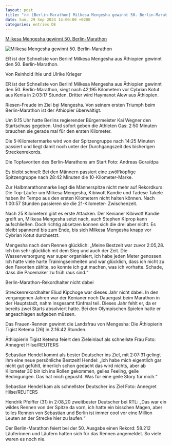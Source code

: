 ```yaml
---
layout: post
title: "🔥🔥 [Berlin-Marathon] Milkesa Mengesha gewinnt 50. Berlin-Marathon"
date: Sun, 29 Sep 2024 14:00:00 +0200
categories: entries DE
---
```

[Milkesa Mengesha gewinnt 50. Berlin-Marathon](https://www.bz-berlin.de/berlin/mengesha-gewinnt-berlin-marathon)

![Milkesa Mengesha gewinnt 50. Berlin-Marathon](https://image.bz-berlin.de/data/uploads/2024/09/2024-09-29t092429z_689788977_up1ek9t0q4r1f_rtrmadp_3_athletics-berlin.jpg)

ER ist der Schnellste von Berlin! Milkesa Mengesha aus Äthiopien gewinnt den 50. Berlin-Marathon.

Von Reinhold Ihle und Ulrike Krieger

ER ist der Schnellste von Berlin! Milkesa Mengesha aus Äthiopien gewinnt den 50. Berlin-Marathon, siegt nach 42,195 Kilometern vor Cybrian Kotut aus Kenia in 2:03:17 Stunden. Dritter wird Haymanot Alew aus Äthiopien.

Riesen-Freude im Ziel bei Mengesha. Von seinem ersten Triumph beim Berlin-Marathon ist der Äthiopier überwältigt.

Um 9.15 Uhr hatte Berlins regierender Bürgermeister Kai Wegner den Startschuss gegeben. Und sofort geben die Athleten Gas: 2:50 Minuten brauchen sie gerade mal für den ersten Kilometer.

Die 5-Kilometermarke wird von der Spitzengruppe nach 14:25 Minuten passiert und liegt damit noch unter der Durchgangszeit des bisherigen Streckenrekords.

Die Topfavoriten des Berlin-Marathons am Start Foto: Andreas Gora/dpa

Es bleibt schnell: Bei den Männern passiert eine zwölfköpfige Spitzengruppe nach 28:42 Minuten die 10-Kilometer-Marke.

Zur Halbmarathonmarke liegt die Männerspitze nicht mehr auf Rekordkurs: Die Top-Läufer um Milkesa Mengesha, Kibiwott Kandie und Tadese Takele haben ihr Tempo aus den ersten Kilometern nicht halten können. Nach 1:00:57 Stunden passieren sie die 21-Kilometer- Zwischenzeit.

Nach 25 Kilometern gibt es erste Attacken. Der Kenianer Kibiwott Kandie greift an, Milkesa Mengesha setzt nach, auch Stephen Kiprop kann aufschließen. Doch richtig absetzen können sich die drei aber nicht. Es bleibt spannend bis zum Ende, bis sich Milkesa Mengesha knapp vor Cybrian Kotut durchsetzt.

Mengesha nach dem Rennen glücklich: „Meine Bestzeit war zuvor 2:05,28. Ich bin sehr glücklich mit dem Sieg und auch der Zeit. Die Wasserversorgung war super organisiert, ich habe jeden Meter genossen. Ich hatte viele harte Trainingseinheiten und war glücklich, dass ich nicht zu den Favoriten zählte, so konnte ich gut machen, was ich vorhatte. Schade, dass die Pacemaker zu früh raus sind.“

Berlin-Marathon-Rekordhalter nicht dabei

Streckenrekordhalter Eliud Kipchoge war dieses Jahr nicht dabei. In den vergangenen Jahren war der Kenianer noch Dauergast beim Marathon in der Hauptstadt, nahm insgesamt fünfmal teil. Dieses Jahr fehlt er, da er bereits zwei Starts absolviert hatte. Bei den Olympischen Spielen hatte er angeschlagen aufgeben müssen.

Das Frauen-Rennen gewinnt die Landsfrau von Mengesha: Die Äthiopierin Tigist Ketema (26) in 2:16:42 Stunden.

Äthiopierin Tigist Ketema feiert den Zieleinlauf als schnellste Frau Foto: Annegret Hilse/REUTERS

Sebastian Hendel kommt als bester Deutscher ins Ziel, mit 2:07:31 gelingt ihm eine neue persönliche Bestzeit! Hendel: „Ich habe mich eigentlich gar nicht gut gefühlt, innerlich schon gedacht das wird nichts, aber ab Kilometer 30 bin ich ins Rollen gekommen, geiles Feeling, geile Bedingungen. Das hat mich gepusht. Was für eine geile Story für mich.“

Sebastian Hendel kam als schnellster Deutscher ins Ziel Foto: Annegret Hilse/REUTERS

Hendrik Pfeiffer (31) in 2:08,20 zweitbester Deutscher bei RTL: „Das war ein wildes Rennen von der Spitze da vorn, ich hatte ein bisschen Magen, aber tolles Rennen von Sebastian und Berlin ist immer cool vor eine Million Leuten an der Strecke hier zu laufen.“

Der Berlin-Marathon feiert bei der 50. Ausgabe einen Rekord: 58.212 Läuferinnen und Läufern hatten sich für das Rennen angemeldet. So viele waren es noch nie.


